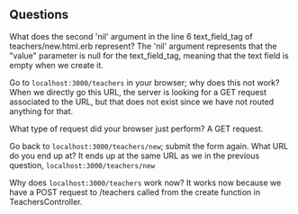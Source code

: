 ## Questions

What does the second 'nil' argument in the line 6 text_field_tag of teachers/new.html.erb represent?
The 'nil' argument represents that the "value" parameter is null for the text_field_tag, meaning that the text field is empty when we create it. 


Go to `localhost:3000/teachers` in your browser; why does this not work?
When we directly go this URL, the server is looking for a GET request associated to the URL, but that does not exist since we have not routed anything for that.


What type of request did your browser just perform?
A GET request.


Go back to `localhost:3000/teachers/new`; submit the form again. What URL do you end up at?
It ends up at the same URL as we in the previous question, `localhost:3000/teachers/new`


Why does `localhost:3000/teachers` work now?
It works now because we have a POST request to /teachers called from the create function in TeachersController.